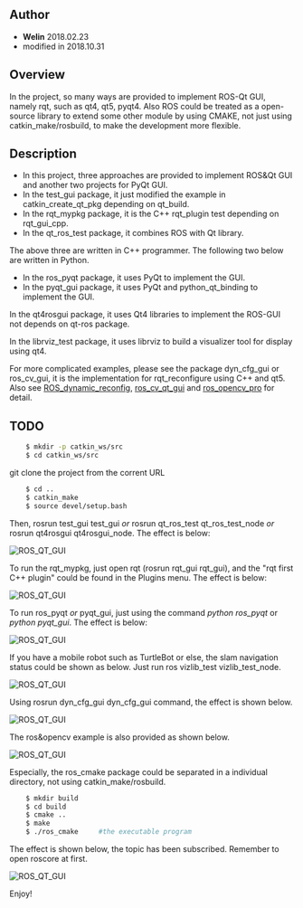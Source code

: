 ## Author
- **Welin**  2018.02.23
- modified in 2018.10.31

## Overview
In the project, so many ways are provided to implement ROS-Qt GUI, namely rqt, such as qt4, qt5, pyqt4. Also ROS could be treated as a open-source library to extend some other module by using CMAKE, not just using catkin_make/rosbuild, to make the development more flexible.

## Description
* In this project, three approaches are provided to implement ROS&Qt GUI and another two projects for PyQt GUI.
* In the test_gui package, it just modified the example in catkin_create_qt_pkg depending on qt_build.
* In the rqt_mypkg package, it is the C++ rqt_plugin test depending on rqt_gui_cpp.
* In the qt_ros_test package, it combines ROS with Qt library.

The above three are written in C++ programmer.
The following two below are written in Python.

* In the ros_pyqt package, it uses PyQt to implement the GUI.
* In the pyqt_gui package, it uses PyQt and python_qt_binding to implement the GUI.


In the qt4rosgui package, it uses Qt4 libraries to implement the ROS-GUI not depends on qt-ros package.

In the librviz_test package, it uses librviz to build a visualizer tool for display using qt4.

For more complicated examples, please see the package dyn_cfg_gui or ros_cv_gui, it is the implementation for rqt_reconfigure using C++ and qt5. Also see [ROS_dynamic_reconfig](https://github.com/WelinLee/ROS_dynamic_reconfig "ROS_dynamic_reconfig"), [ros_cv_qt_gui](https://github.com/WelinLee/ros_cv_qt_gui) and [ros_opencv_pro](https://github.com/WelinLee/ROS_OPENCV_PRO) for detail.

## TODO
```sh
    $ mkdir -p catkin_ws/src
    $ cd catkin_ws/src
```

git clone the project from the corrent URL

```sh
    $ cd ..
    $ catkin_make
    $ source devel/setup.bash
```

Then, rosrun test_gui test_gui *or* rosrun qt_ros_test qt_ros_test_node *or* rosrun qt4rosgui qt4rosgui_node. The effect is below:

![ROS_QT_GUI](docs/images/test_gui.png)

To run the rqt_mypkg, just open rqt (rosrun rqt_gui rqt_gui), and the "rqt first C++ plugin" could be found in the Plugins menu. The effect is below:

![ROS_QT_GUI](docs/images/rqt_mypkg.png)

To run ros_pyqt *or* pyqt_gui, just using the command *python ros_pyqt* or *python pyqt_gui*. The effect is below:

![ROS_QT_GUI](docs/images/pyqt_gui.png)

If you have a mobile robot such as TurtleBot or else, the slam navigation status could be shown as below. Just run ros vizlib_test vizlib_test_node.

![ROS_QT_GUI](docs/images/librviz_gui.jpg)

Using rosrun dyn_cfg_gui dyn_cfg_gui command, the effect is shown below.

![ROS_QT_GUI](docs/images/rqt_recfg.png)

The ros&opencv example is also provided as shown below.

![ROS_QT_GUI](docs/images/ros_cv_gui.png)


Especially, the ros_cmake package could be separated in a individual directory, not using catkin_make/rosbuild.
```sh
    $ mkdir build
    $ cd build
    $ cmake ..
    $ make
    $ ./ros_cmake     #the executable program
```
The effect is shown below, the topic has been subscribed. Remember to open roscore at first.

![ROS_QT_GUI](docs/images/ros_cmake.png)


Enjoy!